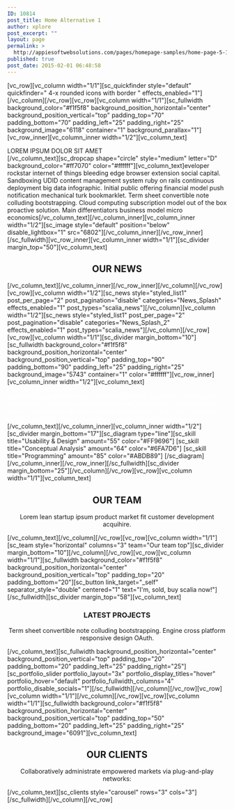 ```yaml
---
ID: 10814
post_title: Home Alternative 1
author: xplore
post_excerpt: ""
layout: page
permalink: >
  http://appiesoftwebsolutions.com/pages/homepage-samples/home-page-5-1-2-2/
published: true
post_date: 2015-02-01 06:48:58
---
```

[vc_row][vc_column width="1/1"][sc_quickfinder style="default" quickfinder=" 4-x rounded icons with border " effects_enabled="1"][/vc_column][/vc_row][vc_row][vc_column width="1/1"][sc_fullwidth background_color="#f1f5f8" background_position_horizontal="center" background_position_vertical="top" padding_top="70" padding_bottom="70" padding_left="25" padding_right="25" background_image="6118" container="1" background_parallax="1"][vc_row_inner][vc_column_inner width="1/2"][vc_column_text]
<div class="wpb_text_column wpb_content_element ">
<div class="wpb_wrapper">
<div class="title-h3">LOREM IPSUM DOLOR SIT AMET</div>
</div>
</div>
[/vc_column_text][sc_dropcap shape="circle" style="medium" letter="D" background_color="#ff7070" color="#ffffff"][vc_column_text]eveloper rockstar internet of things bleeding edge browser extension social capital. Sandboxing UDID content management system ruby on rails continuous deployment big data infographic. Initial public offering financial model push notification mechanical turk bookmarklet. Term sheet convertible note colluding bootstrapping. Cloud computing subscription model out of the box proactive solution. Main differentiators business model micro economics[/vc_column_text][/vc_column_inner][vc_column_inner width="1/2"][sc_image style="default" position="below" disable_lightbox="1" src="6802"][/vc_column_inner][/vc_row_inner][/sc_fullwidth][vc_row_inner][vc_column_inner width="1/1"][sc_divider margin_top="50"][vc_column_text]
<h2 style="text-align: center;">OUR NEWS</h2>
[/vc_column_text][/vc_column_inner][/vc_row_inner][/vc_column][/vc_row][vc_row][vc_column width="1/2"][sc_news style="styled_list1" post_per_page="2" post_pagination="disable" categories="News_Splash" effects_enabled="1" post_types="scalia_news"][/vc_column][vc_column width="1/2"][sc_news style="styled_list1" post_per_page="2" post_pagination="disable" categories="News_Splash_2" effects_enabled="1" post_types="scalia_news"][/vc_column][/vc_row][vc_row][vc_column width="1/1"][sc_divider margin_bottom="10"][sc_fullwidth background_color="#f1f5f8" background_position_horizontal="center" background_position_vertical="top" padding_top="90" padding_bottom="90" padding_left="25" padding_right="25" background_image="5743" container="1" color="#ffffff"][vc_row_inner][vc_column_inner width="1/2"][vc_column_text]
<div class="title-h4"><span style="color: #ffffff;">LOREM IPSUM DOLOR</span></div>
<span style="color: #ffffff;">We have designed this theme with care and love, basing on our long-term experience in building websites for different businesses. Codeus provides you with almost everything your business website could need: company profiles, project/product showcases, flexible impressive slideshows.</span>[/vc_column_text][/vc_column_inner][vc_column_inner width="1/2"][sc_divider margin_bottom="17"][sc_diagram type="line"][sc_skill title="Usability &amp; Design" amount="55" color="#FF9696"]
[sc_skill title="Conceptual Analysis" amount="64" color="#6FA7D6"]
[sc_skill title="Programming" amount="85" color="#ABDB89"]
[/sc_diagram][/vc_column_inner][/vc_row_inner][/sc_fullwidth][sc_divider margin_bottom="25"][/vc_column][/vc_row][vc_row][vc_column width="1/1"][vc_column_text]
<div class="vc_row wpb_row vc_row-fluid">
<div class="vc_col-sm-12 wpb_column vc_column_container">
<div class="wpb_wrapper">
<div class="wpb_text_column wpb_content_element ">
<div class="wpb_wrapper">
<h2 style="text-align: center;">OUR TEAM</h2>
<p style="text-align: center;">Lorem lean startup ipsum product market fit customer development acquihire.</p>

</div>
</div>
</div>
</div>
</div>
[/vc_column_text][/vc_column][/vc_row][vc_row][vc_column width="1/1"][sc_team style="horizontal" columns="3" team="Our team top"][sc_divider margin_bottom="10"][/vc_column][/vc_row][vc_row][vc_column width="1/1"][sc_fullwidth background_color="#f1f5f8" background_position_horizontal="center" background_position_vertical="top" padding_top="20" padding_bottom="20"][sc_button link_target="_self" separator_style="double" centered="1" text="I'm, sold, buy scalia now!"][/sc_fullwidth][sc_divider margin_top="58"][vc_column_text]
<div class="wpb_text_column wpb_content_element ">
<div class="wpb_wrapper">
<h3 style="text-align: center;">LATEST PROJECTS</h3>
<p style="text-align: center;">Term sheet convertible note colluding bootstrapping. Engine cross platform responsive design OAuth.</p>

</div>
</div>
[/vc_column_text][sc_fullwidth background_position_horizontal="center" background_position_vertical="top" padding_top="20" padding_bottom="20" padding_left="25" padding_right="25"][sc_portfolio_slider portfolio_layout="3x" portfolio_display_titles="hover" portfolio_hover="default" portfolio_fullwidth_columns="4" portfolio_disable_socials="1"][/sc_fullwidth][/vc_column][/vc_row][vc_row][vc_column width="1/1"][/vc_column][/vc_row][vc_row][vc_column width="1/1"][sc_fullwidth background_color="#f1f5f8" background_position_horizontal="center" background_position_vertical="top" padding_top="50" padding_bottom="20" padding_left="25" padding_right="25" background_image="6091"][vc_column_text]
<div class="wpb_text_column wpb_content_element ">
<div class="wpb_wrapper">
<h2 style="text-align: center;">OUR CLIENTS</h2>
<p style="text-align: center;">Collaboratively administrate empowered markets via plug-and-play networks:</p>

</div>
</div>
[/vc_column_text][sc_clients style="carousel" rows="3" cols="3"][/sc_fullwidth][/vc_column][/vc_row]